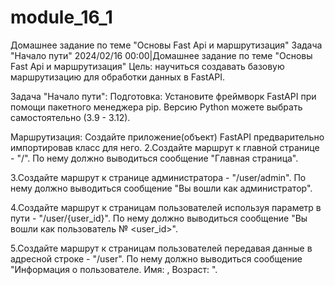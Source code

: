 # module_16_1
Домашнее задание по теме "Основы Fast Api и маршрутизация" Задача "Начало пути"
2024/02/16 00:00|Домашнее задание по теме "Основы Fast Api и маршрутизация"
Цель: научиться создавать базовую маршрутизацию для обработки данных в FastAPI.

Задача "Начало пути":
Подготовка:
Установите фреймворк FastAPI при помощи пакетного менеджера pip. Версию Python можете выбрать самостоятельно (3.9 - 3.12).

Маршрутизация:
Создайте приложение(объект) FastAPI предварительно импортировав класс для него.
2.Создайте маршрут к главной странице - "/". По нему должно выводиться сообщение "Главная страница".

3.Создайте маршрут к странице администратора - "/user/admin". По нему должно выводиться сообщение "Вы вошли как администратор".

4.Создайте маршрут к страницам пользователей используя параметр в пути - "/user/{user_id}". По нему должно выводиться сообщение "Вы вошли как пользователь № <user_id>".

5.Создайте маршрут к страницам пользователей передавая данные в адресной строке - "/user". По нему должно выводиться сообщение "Информация о пользователе. Имя: <username>, Возраст: <age>".
